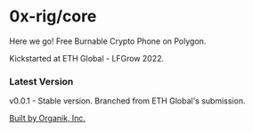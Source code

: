 # 0x-rig/core
Here we go!
Free Burnable Crypto Phone on Polygon.

Kickstarted at ETH Global - LFGrow 2022.

### Latest Version

v0.0.1 - Stable version. Branched from ETH Global's submission.

[Built by Organik, Inc.](https://organik.express/)